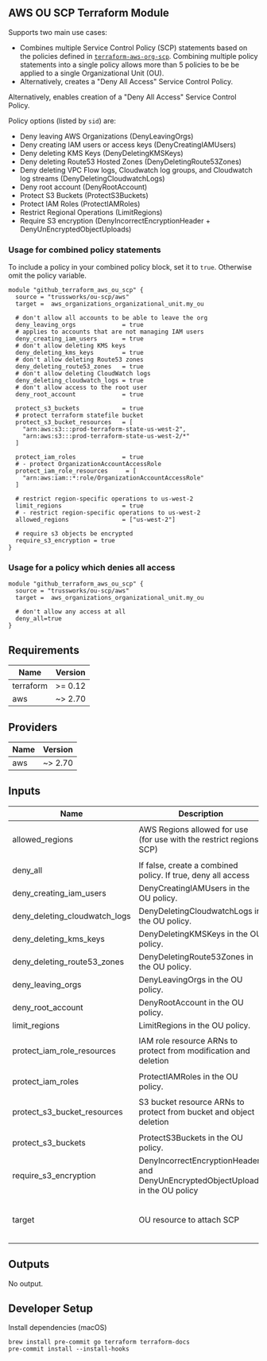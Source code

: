 ## AWS OU SCP Terraform Module

Supports two main use cases:

* Combines multiple Service Control Policy (SCP) statements based on the policies defined in [`terraform-aws-org-scp`](https://github.com/trussworks/terraform-aws-org-scp). Combining multiple policy statements into a single policy allows more than 5 policies to be be applied to a single Organizational Unit (OU).
* Alternatively, creates a "Deny All Access" Service Control Policy.

 Alternatively, enables creation of a "Deny All Access" Service Control Policy.

Policy options (listed by `sid`) are:

* Deny leaving AWS Organizations (DenyLeavingOrgs)
* Deny creating IAM users or access keys (DenyCreatingIAMUsers)
* Deny deleting KMS Keys (DenyDeletingKMSKeys)
* Deny deleting Route53 Hosted Zones (DenyDeletingRoute53Zones)
* Deny deleting VPC Flow logs, Cloudwatch log groups, and Cloudwatch log streams (DenyDeletingCloudwatchLogs)
* Deny root account (DenyRootAccount)
* Protect S3 Buckets (ProtectS3Buckets)
* Protect IAM Roles (ProtectIAMRoles)
* Restrict Regional Operations (LimitRegions)
* Require S3 encryption (DenyIncorrectEncryptionHeader + DenyUnEncryptedObjectUploads)

### Usage for combined policy statements

To include a policy in your combined policy block, set it to `true`. Otherwise omit the policy variable.

```hcl
module "github_terraform_aws_ou_scp" {
  source = "trussworks/ou-scp/aws"
  target =  aws_organizations_organizational_unit.my_ou

  # don't allow all accounts to be able to leave the org
  deny_leaving_orgs             = true
  # applies to accounts that are not managing IAM users
  deny_creating_iam_users       = true
  # don't allow deleting KMS keys
  deny_deleting_kms_keys        = true
  # don't allow deleting Route53 zones
  deny_deleting_route53_zones   = true
  # don't allow deleting CloudWatch logs
  deny_deleting_cloudwatch_logs = true
  # don't allow access to the root user
  deny_root_account             = true

  protect_s3_buckets            = true
  # protect terraform statefile bucket
  protect_s3_bucket_resources   = [
    "arn:aws:s3:::prod-terraform-state-us-west-2",
    "arn:aws:s3:::prod-terraform-state-us-west-2/*"
  ]

  protect_iam_roles             = true
  # - protect OrganizationAccountAccessRole
  protect_iam_role_resources     = [
    "arn:aws:iam::*:role/OrganizationAccountAccessRole"
  ]

  # restrict region-specific operations to us-west-2
  limit_regions                 = true
  # - restrict region-specific operations to us-west-2
  allowed_regions               = ["us-west-2"]

  # require s3 objects be encrypted
  require_s3_encryption = true
}
```

### Usage for a policy which denies all access

```hcl
module "github_terraform_aws_ou_scp" {
  source = "trussworks/ou-scp/aws"
  target =  aws_organizations_organizational_unit.my_ou

  # don't allow any access at all
  deny_all=true
}
```

<!-- BEGINNING OF PRE-COMMIT-TERRAFORM DOCS HOOK -->
## Requirements

| Name | Version |
|------|---------|
| terraform | >= 0.12 |
| aws | ~> 2.70 |

## Providers

| Name | Version |
|------|---------|
| aws | ~> 2.70 |

## Inputs

| Name | Description | Type | Default | Required |
|------|-------------|------|---------|:--------:|
| allowed\_regions | AWS Regions allowed for use (for use with the restrict regions SCP) | `list(string)` | <pre>[<br>  ""<br>]</pre> | no |
| deny\_all | If false, create a combined policy. If true, deny all access | `bool` | `false` | no |
| deny\_creating\_iam\_users | DenyCreatingIAMUsers in the OU policy. | `bool` | `false` | no |
| deny\_deleting\_cloudwatch\_logs | DenyDeletingCloudwatchLogs in the OU policy. | `bool` | `false` | no |
| deny\_deleting\_kms\_keys | DenyDeletingKMSKeys in the OU policy. | `bool` | `false` | no |
| deny\_deleting\_route53\_zones | DenyDeletingRoute53Zones in the OU policy. | `bool` | `false` | no |
| deny\_leaving\_orgs | DenyLeavingOrgs in the OU policy. | `bool` | `false` | no |
| deny\_root\_account | DenyRootAccount in the OU policy. | `bool` | `false` | no |
| limit\_regions | LimitRegions in the OU policy. | `bool` | `false` | no |
| protect\_iam\_role\_resources | IAM role resource ARNs to protect from modification and deletion | `list(string)` | <pre>[<br>  ""<br>]</pre> | no |
| protect\_iam\_roles | ProtectIAMRoles in the OU policy. | `bool` | `false` | no |
| protect\_s3\_bucket\_resources | S3 bucket resource ARNs to protect from bucket and object deletion | `list(string)` | <pre>[<br>  ""<br>]</pre> | no |
| protect\_s3\_buckets | ProtectS3Buckets in the OU policy. | `bool` | `false` | no |
| require\_s3\_encryption | DenyIncorrectEncryptionHeader and DenyUnEncryptedObjectUploads in the OU policy | `bool` | `false` | no |
| target | OU resource to attach SCP | <pre>object({<br>    name = string<br>    id   = string<br>  })</pre> | n/a | yes |

## Outputs

No output.

<!-- END OF PRE-COMMIT-TERRAFORM DOCS HOOK -->

## Developer Setup

Install dependencies (macOS)

```shell
brew install pre-commit go terraform terraform-docs
pre-commit install --install-hooks
```
